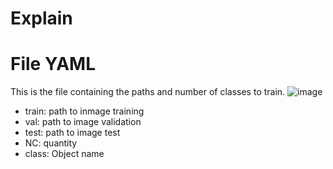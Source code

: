 # Explain
# File YAML
This is the file containing the paths and number of classes to train.
![image](https://github.com/user-attachments/assets/d5a2ef10-dc19-443f-8164-b4c64ee5df00)
- train: path to inmage training
- val: path to image validation
- test: path to image test
- NC: quantity
- class: Object name
